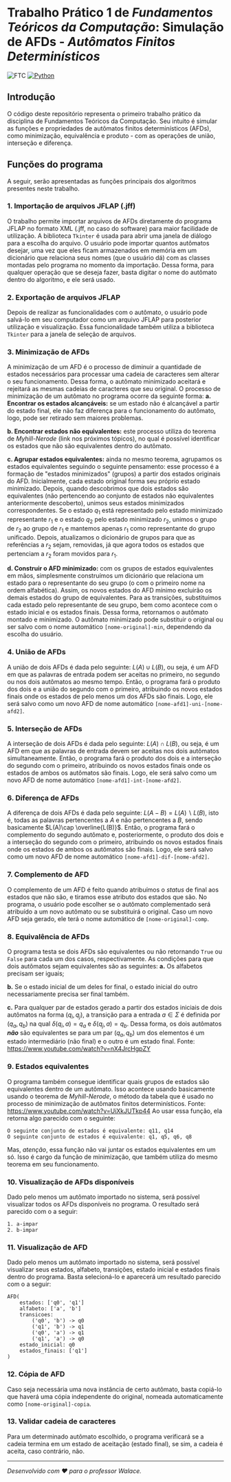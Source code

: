 
# Trabalho Prático 1 de *Fundamentos Teóricos da Computação*: Simulação de AFDs - *Autômatos Finitos Determinísticos*  
  
![FTC](https://img.shields.io/badge/IFMG-Fundamentos%20Te%C3%B3ricos%20da%20Computa%C3%A7%C3%A3o-0b3f9e)  [![Python](https://img.shields.io/badge/python-3.13.2-blue)](https://www.python.org/)  
  
## Introdução  
O código deste repositório representa o primeiro trabalho prático da disciplina de Fundamentos Teóricos da Computação.  Seu intuito é simular as funções e propriedades de autômatos finitos determinísticos (AFDs), como minimização, equivalência e produto - com as operações de união, interseção e diferença.

## Funções do programa
A seguir, serão apresentadas as funções principais dos algoritmos presentes neste trabalho.

### 1. Importação de arquivos JFLAP (.jff)
O trabalho permite importar arquivos de AFDs diretamente do programa JFLAP no formato XML (.jff, no caso do software) para maior facilidade de utilização. A biblioteca `Tkinter` é usada para abrir uma janela de diálogo para a escolha do arquivo.
O usuário pode importar quantos autômatos desejar, uma vez que eles ficam armazenados em memória em um dicionário que relaciona seus nomes (que o usuário dá) com as classes montadas pelo programa no momento da importação. Dessa forma, para qualquer operação que se deseja fazer, basta digitar o nome do autômato dentro do algoritmo, e ele será usado.

### 2. Exportação de arquivos JFLAP
Depois de realizar as funcionalidades com o autômato, o usuário pode salvá-lo em seu computador como um arquivo JFLAP para posterior utilização e visualização. Essa funcionalidade também utiliza a biblioteca `Tkinter` para a janela de seleção de arquivos.

### 3. Minimização de AFDs
A minimização de um AFD é o processo de diminuir a quantidade de estados necessários para processar uma cadeia de caracteres sem alterar o seu funcionamento. Dessa forma, o autômato minimizado aceitará e rejeitará as mesmas cadeias de caracteres que seu original.
O processo de minimização de um autômato no programa ocorre da seguinte forma:
**a. Encontrar os estados alcançáveis:**  se um estado não é alcançável a partir do estado final, ele não faz diferença para o funcionamento do autômato, logo, pode ser retirado sem maiores problemas.

**b. Encontrar estados não equivalentes:** este processo utiliza do teorema de _Myhill-Nerode_ (link nos próximos tópicos), no qual é possível identificar os estados que não são equivalentes dentro do autômato.

**c. Agrupar estados equivalentes:** ainda no mesmo teorema, agrupamos os estados equivalentes seguindo o seguinte pensamento: esse processo é a formação de "estados minimizados" (grupos) a partir dos estados originais do AFD. Inicialmente, cada estado original forma seu próprio estado minimizado. Depois, quando descobrimos que dois estados são equivalentes (não pertencendo ao conjunto de estados não equivalentes anteriormente descoberto), unimos seus estados minimizados correspondentes. Se o estado $q_1$ está representado pelo estado minimizado representante $r_1$ e o estado $q_2$ pelo estado minimizado $r_2$, unimos o grupo de $r_2$ ao grupo de $r_1$ e mantemos apenas $r_1$ como representante do grupo unificado. Depois, atualizamos o dicionário de grupos para que as referências a $r_2$ sejam, removidas, já que agora todos os estados que pertenciam a $r_2$ foram movidos para $r_1$.

**d. Construir o AFD minimizado:** com os grupos de estados equivalentes em mãos, simplesmente construímos um dicionário que relaciona um estado para o representante do seu grupo (o com o primeiro nome na ordem alfabética). Assim, os novos estados do AFD mínimo excluirão os demais estados do grupo de equivalentes. Para as transições, substituímos cada estado pelo representante de seu grupo, bem como acontece com o estado inicial e os estados finais. Dessa forma, retornamos o autômato montado e minimizado.
O autômato minimizado pode substituir o original ou ser salvo com o nome automático `[nome-original]-min`, dependendo da escolha do usuário.

### 4. União de AFDs
A união de dois AFDs é dada pelo seguinte: $L(A) \cup L(B)$, ou seja, é um AFD em que as palavras de entrada podem ser aceitas no primeiro, no segundo ou nos dois autômatos ao mesmo tempo.
Então, o programa fará o produto dos dois e a união do segundo com o primeiro, atribuindo os novos estados finais onde os estados de pelo menos um dos AFDs são finais. Logo, ele será salvo como um novo AFD de nome automático `[nome-afd1]-uni-[nome-afd2]`.

### 5. Interseção de AFDs
A interseção de dois AFDs é dada pelo seguinte: $L(A)\cap L(B)$, ou seja, é um AFD em que as palavras de entrada devem ser aceitas nos dois autômatos simultaneamente.
Então, o programa fará o produto dos dois e a interseção do segundo com o primeiro, atribuindo os novos estados finais onde os estados de ambos os autômatos são finais. Logo, ele será salvo como um novo AFD de nome automático `[nome-afd1]-int-[nome-afd2]`.

### 6. Diferença de AFDs
A diferença de dois AFDs é dada pelo seguinte: $L(A-B) = L(A) ∖ L(B)$, isto é, todas as palavras pertencentes a $A$ e não pertencentes a $B$, sendo basicamente $L(A)\cap \overline{L(B)}$.
Então, o programa fará o complemento do segundo autômato e, posteriormente, o produto dos dois e a interseção do segundo com o primeiro, atribuindo os novos estados finais onde os estados de ambos os autômatos são finais. Logo, ele será salvo como um novo AFD de nome automático `[nome-afd1]-dif-[nome-afd2]`.

### 7. Complemento de AFD
O complemento de um AFD é feito quando atribuímos o _status_ de final aos estados que não são, e tiramos esse atributo dos estados que são. No programa, o usuário pode escolher se o autômato complementado será atribuído a um novo autômato ou se substituirá o original. Caso um novo AFD seja gerado, ele terá o nome automático de `[nome-original]-comp`.

### 8. Equivalência de AFDs
O programa testa se dois AFDs são equivalentes ou não retornando `True` ou `False` para cada um dos casos, respectivamente. As condições para que dois autômatos sejam equivalentes são as seguintes:
**a.** Os alfabetos precisam ser iguais;

**b.** Se o estado inicial de um deles for final, o estado inicial do outro necessariamente precisa ser final também.

**c.** Para qualquer par de estados gerado a partir dos estados iniciais de dois autômatos na forma $(q_i, q_j)$, a transição para a entrada $a \in \Sigma$ é definida por $(q_a, q_b)$ na qual $\delta(q_i,a)=q_a$ e $\delta(q_j,a)=q_b$. Dessa forma, os dois autômatos **_não_** são equivalentes se para um par $(q_a, q_b)$ um dos elementos é um estado intermediário (não final) e o outro é um estado final. Fonte: https://www.youtube.com/watch?v=nX4JrcHgpZY

### 9. Estados equivalentes
O programa também consegue identificar quais grupos de estados são equivalentes dentro de um autômato. Isso acontece usando basicamente usando o teorema de _Myhill-Nerode_, o método da tabela que é usado no processo de minimização de autômatos finitos determinísticos. Fonte: https://www.youtube.com/watch?v=UiXkJUTkp44
Ao usar essa função, ela retorna algo parecido com o seguinte:
```text
O seguinte conjunto de estados é equivalente: q11, q14
O seguinte conjunto de estados é equivalente: q1, q5, q6, q8
```
Mas, _atenção_, essa função não vai juntar os estados equivalentes em um só. Isso é cargo da função de minimização, que também utiliza do mesmo teorema em seu funcionamento.

### 10. Visualização de AFDs disponíveis
Dado pelo menos um autômato importado no sistema, será possível visualizar todos os AFDs disponíveis no programa. O resultado será parecido com o a seguir:
```text
1. a-impar
2. b-impar
```

### 11. Visualização de AFD
Dado pelo menos um autômato importado no sistema, será possível visualizar seus estados, alfabeto, transições, estado inicial e estados finais dentro do programa. Basta selecioná-lo e aparecerá um resultado parecido com o a seguir:
```text
AFD(
    estados: ['q0', 'q1']
    alfabeto: ['a', 'b']
    transicoes:
	    ('q0', 'b') -> q0
	    ('q1', 'b') -> q1
	    ('q0', 'a') -> q1
	    ('q1', 'a') -> q0
    estado_inicial: q0
    estados_finais: ['q1']
)
```

### 12. Cópia de AFD
Caso seja necessária uma nova instância de certo autômato, basta copiá-lo que haverá uma cópia independente do original, nomeada automaticamente como `[nome-original]-copia`.

### 13. Validar cadeia de caracteres
Para um determinado autômato escolhido, o programa verificará se a cadeia termina em um estado de aceitação (estado final), se sim, a cadeia é aceita, caso contrário, não.

---  
  
*Desenvolvido com ❤️ para o professor Walace.*